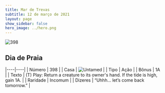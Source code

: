 ```yaml
---
title: Mar de Trevas
subtitle: 12 de março de 2021
layout: page
show_sidebar: false
hero_image: ../hero.png
---
```


![398](https://cdn.keyforgegame.com/media/card_front/pt/496_398_Q4GV83Q256XG_pt.png)

## Dia de Praia

|----|----|
| Número | 398 |
| Casa | ![Untamed](https://archonarcana.com/images/thumb/b/bd/Untamed.png/22px-Untamed.png "Indomados") |
| Tipo | Ação |
| Bônus | 1A |
| Texto | (T) Play: Return a creature to its owner's hand. If the tide is high, gain 1A. |
| Raridade | Incomum |
| Dizeres | “Uhhh... let’s come back tomorrow.” |
